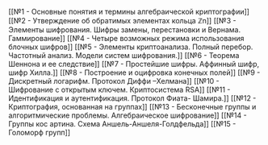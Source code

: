 [[№1 - Основные понятия и термины алгебраической криптографии]]
[[№2 - Утверждение об обратимых элементах кольца ℤn]]
[[№3 - Элементы шифрования. Шифры замены, перестановки и Вернама. Гаммирование]]
[[№4 - Четыре возможных режима использования блочных шифров]]
[[№5 - Элементы криптоанализа. Полный перебор. Частотный анализ. Модели систем шифрования.]]
[[№6 - Теорема Шеннона и ее следствие]]
[[№7 - Простейшие шифры. Аффинный шифр, шифр Хилла.]]
[[№8 - Построение и оцифровка конечных полей]]
[[№9 - Дискретный логарифм. Протокол Диффи –Хелмана]]
[[№10 - Шифрование с открытым ключем. Криптосистема RSA]]
[[№11 - Идентификация и аутентификация. Протокол Фиата- Шамира.]]
[[№12 - Криптография, основанная на группах]]
[[№13 - Бесконечные группы и алгоритмические проблемы. Алгебраическое шифрование]]
[[№14 - Группы кос артина. Схема Аншель-Аншеля-Голдфельда]]
[[№15 - Голоморф групп]]